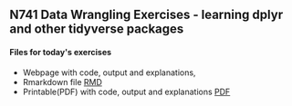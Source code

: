 ## N741 Data Wrangling Exercises - learning dplyr and other tidyverse packages

#### Files for today's exercises

* Webpage with code, output and explanations, []()
* Rmarkdown file [RMD]()
* Printable(PDF) with code, output and explanations [PDF]()




